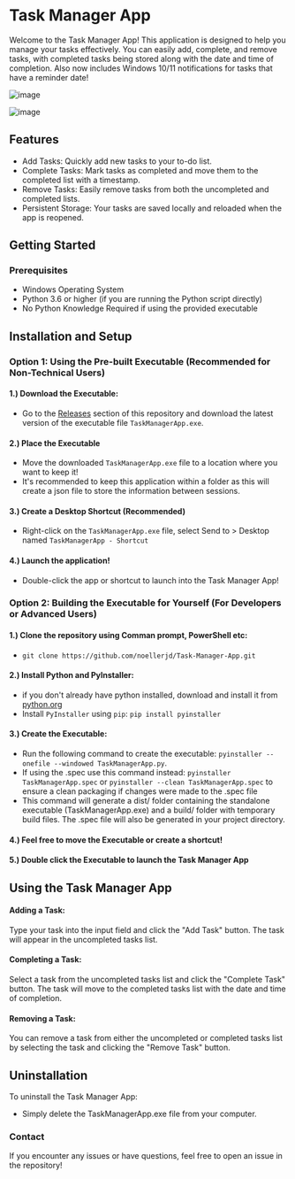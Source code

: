 # Task Manager App

Welcome to the Task Manager App! This application is designed to help you manage your tasks effectively. You can easily add, complete, and remove tasks, with completed tasks being stored along with the date and time of completion. Also now includes Windows 10/11 notifications for tasks that have a reminder date!

![image](https://github.com/user-attachments/assets/6b15b8ee-0a43-4afd-9112-107a402a8bec)

![image](https://github.com/user-attachments/assets/ba8163f6-3d9f-46fe-b434-49a973cef26b)


## Features

- Add Tasks: Quickly add new tasks to your to-do list.
- Complete Tasks: Mark tasks as completed and move them to the completed list with a timestamp.
- Remove Tasks: Easily remove tasks from both the uncompleted and completed lists.
- Persistent Storage: Your tasks are saved locally and reloaded when the app is reopened.

## Getting Started

### Prerequisites

- Windows Operating System
- Python 3.6 or higher (if you are running the Python script directly)
- No Python Knowledge Required if using the provided executable

## Installation and Setup

### Option 1: Using the Pre-built Executable (Recommended for Non-Technical Users)

#### 1.) Download the Executable:

- Go to the [Releases](https://github.com/noellerjd/Task-Manager-App/releases) section of this repository and download the latest version of the executable file `TaskManagerApp.exe`.

#### 2.) Place the Executable

- Move the downloaded `TaskManagerApp.exe` file to a location where you want to keep it!
- It's recommended to keep this application within a folder as this will create a json file to store the information between sessions.

#### 3.) Create a Desktop Shortcut (Recommended)

- Right-click on the `TaskManagerApp.exe` file, select Send to > Desktop named `TaskManagerApp - Shortcut`

#### 4.) Launch the application!

- Double-click the app or shortcut to launch into the Task Manager App!

### Option 2: Building the Executable for Yourself (For Developers or Advanced Users)

#### 1.) Clone the repository using Comman prompt, PowerShell etc:

- `git clone https://github.com/noellerjd/Task-Manager-App.git`

#### 2.) Install Python and PyInstaller:

- if you don't already have python installed, download and install it from [python.org](https://www.python.org/downloads/)
- Install `PyInstaller` using `pip`: `pip install pyinstaller`

#### 3.) Create the Executable:

- Run the following command to create the executable: `pyinstaller --onefile --windowed TaskManagerApp.py`.
- If using the .spec use this command instead: `pyinstaller TaskManagerApp.spec` or `pyinstaller --clean TaskManagerApp.spec` to ensure a clean packaging if changes were made to the .spec file
- This command will generate a dist/ folder containing the standalone executable (TaskManagerApp.exe) and a build/ folder with temporary build files. The .spec file will also be generated in your project directory.

#### 4.) Feel free to move the Executable or create a shortcut!

#### 5.) Double click the Executable to launch the Task Manager App

## Using the Task Manager App

#### Adding a Task:

Type your task into the input field and click the "Add Task" button. The task will appear in the uncompleted tasks list.

#### Completing a Task:

Select a task from the uncompleted tasks list and click the "Complete Task" button. The task will move to the completed tasks list with the date and time of completion.

#### Removing a Task:

You can remove a task from either the uncompleted or completed tasks list by selecting the task and clicking the "Remove Task" button.

## Uninstallation

To uninstall the Task Manager App:

- Simply delete the TaskManagerApp.exe file from your computer.

### Contact

If you encounter any issues or have questions, feel free to open an issue in the repository!
